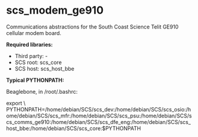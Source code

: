 # scs_modem_ge910
Communications abstractions for the South Coast Science Telit GE910 cellular modem board.

**Required libraries:** 

* Third party: -
* SCS root: scs_core
* SCS host: scs_host_bbe


**Typical PYTHONPATH:**

Beaglebone, in /root/.bashrc:

export \\
PYTHONPATH=/home/debian/SCS/scs_dev:/home/debian/SCS/scs_osio:/home/debian/SCS/scs_mfr:/home/debian/SCS/scs_psu:/home/debian/SCS/scs_comms_ge910:/home/debian/SCS/scs_dfe_eng:/home/debian/SCS/scs_host_bbe:/home/debian/SCS/scs_core:$PYTHONPATH
